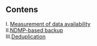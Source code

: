 ## Contens

I. [Measurement of data availability](https://github.com/iamfabo/dellemc/blob/main/data_protection_and_management/measurement_of_data_availability.md#measurement-of-data-availability)\
II.[NDMP-based backup](https://github.com/iamfabo/dellemc/blob/main/data_protection_and_management/ndmp_based_backup.md)\
III.[Deduplication](https://github.com/iamfabo/dellemc/blob/main/data_protection_and_management/deduplication.md)
